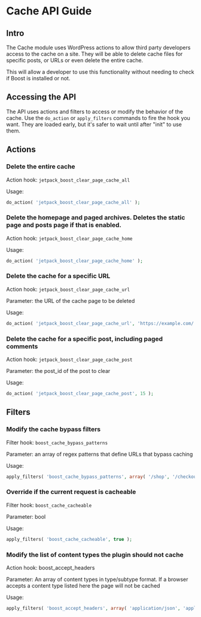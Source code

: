 # Cache API Guide

## Intro

The Cache module uses WordPress actions to allow third party developers access to the cache on a site. They will be able to delete cache files for specific posts, or URLs or even delete the entire cache.

This will allow a developer to use this functionality without needing to check if Boost is installed or not.

## Accessing the API

The API uses actions and filters to access or modify the behavior of the cache. Use the `do_action` or `apply_filters` commands to fire the hook you want. They are loaded early, but it's safer to wait until after "init" to use them.

## Actions

### Delete the entire cache

Action hook: `jetpack_boost_clear_page_cache_all`

Usage:
```php
do_action( 'jetpack_boost_clear_page_cache_all' );
```

### Delete the homepage and paged archives. Deletes the static page and posts page if that is enabled.

Action hook: `jetpack_boost_clear_page_cache_home`

Usage:
```php
do_action( 'jetpack_boost_clear_page_cache_home' );
```

### Delete the cache for a specific URL

Action hook: `jetpack_boost_clear_page_cache_url`

Parameter: the URL of the cache page to be deleted

Usage:
```php
do_action( 'jetpack_boost_clear_page_cache_url', 'https://example.com/' );
```

### Delete the cache for a specific post, including paged comments

Action hook: `jetpack_boost_clear_page_cache_post`

Parameter: the post_id of the post to clear

Usage:
```php
do_action( 'jetpack_boost_clear_page_cache_post', 15 );
```

## Filters

### Modify the cache bypass filters

Filter hook: `boost_cache_bypass_patterns`

Parameter: an array of regex patterns that define URLs that bypass caching

Usage:
```php
apply_filters( 'boost_cache_bypass_patterns', array( '/shop', '/checkout', '/200?/(.*)' ) );
```

### Override if the current request is cacheable

Filter hook: `boost_cache_cacheable`

Parameter: bool

Usage:
```php
apply_filters( 'boost_cache_cacheable', true );
```

### Modify the list of content types the plugin should not cache

Action hook: boost_accept_headers

Parameter: An array of content types in type/subtype format. If a browser accepts a content type listed here the page will not be cached

Usage:
```php
apply_filters( 'boost_accept_headers', array( 'application/json', 'application/activity+json', 'application/ld+json' ) );
```
